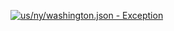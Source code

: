 [![us/ny/washington.json - Exception](https://img.shields.io/badge/us/ny/washington.json-Exception-red)](https://github.com/openaddresses/openaddresses/tree/master/sources/us/ny/washington.json)